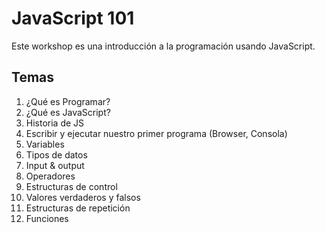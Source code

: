 # JavaScript  101

Este workshop es una introducción a la programación usando JavaScript.

## Temas

1. ¿Qué es Programar?
2. ¿Qué es JavaScript?
3. Historia de JS
4. Escribir y ejecutar nuestro primer programa (Browser, Consola)
5. Variables
6. Tipos de datos
7. Input & output
8. Operadores
9. Estructuras de control
10. Valores verdaderos y falsos
11. Estructuras de repetición
12. Funciones
